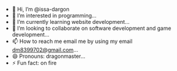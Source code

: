 - 👋 Hi, I’m @issa-dargon
- 👀 I’m interested in programming...
- 🌱 I’m currently learning website development...
- 💞️ I’m looking to collaborate on software development and game development...
- 📫 How to reach me email me by using my email dm8399702@gmail.com...
- 😄 Pronouns: dragonmaster...
- ⚡ Fun fact: on fire

<!---
issa-dargon/issa-dargon is a ✨ special ✨ repository because its `README.md` (this file) appears on your GitHub profile.
You can click the Preview link to take a look at your changes.
--->
